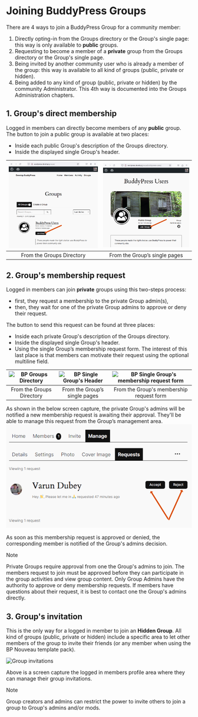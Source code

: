 # Joining BuddyPress Groups

There are 4 ways to join a BuddyPress Group for a community member:
1. Directly opting-in from the Groups directory or the Group's single page: this way is only available to **public** groups.
2. Requesting to become a member of a **private** group from the Groups directory or the Group's single page.
3. Being invited by another community user who is already a member of the group: this way is available to all kind of groups (public, private or hidden).
4. Being added to any kind of group (public, private or hidden) by the community Administrator. This 4th way is documented into the Groups Administration chapters.

## 1. Group's direct membership

Logged in members can directly become members of any **public** group. The button to join a public group is available at two places:

- Inside each public Group's description of the Groups directory.
- Inside the displayed single Group's header.

|![BP Groups Directory](../../assets/bp-groups-directory-membership-01.png)|![BP Single Group's Header](../../assets/bp-groups-single-membership-02.png)|
|:-:|:-:|
|From the Groups Directory|From the Group’s single pages|

## 2. Group's membership request

Logged in members can join **private** groups using this two-steps process:
- first, they request a membership to the private Group admin(s),
- then, they wait for one of the private Group admins to approve or deny their request.

The button to send this request can be found at three places:
- Inside each private Group's description of the Groups directory.
- Inside the displayed single Group's header.
- Using the single Group’s membership request form. The interest of this last place is that members can motivate their request using the optional multiline field.

|![BP Groups Directory](assets/bp-groups-directory-request-membership-05.png)|![BP Single Group's Header](assets/bp-groups-single-request-membership-06.png)|![BP Single Group's membership request form](assets/bp-groups-single-request-membership-07.png)|
|:-:|:-:|:-:|
|From the Groups Directory|From the Group’s single pages|From the Group's membership request form|

As shown in the below screen capture, the private Group's admins will be notified a new membership request is awaiting their approval. They'll be able to manage this request from the Group’s management area.
![Request Sent](../../assets/bp-groups-manage-request-membership-08.png)

As soon as this membership request is approved or denied, the corresponding member is notified of the Group's admins decision.

> [!NOTE]
> Private Groups require approval from one the Group's admins to join. The members request to join must be approved before they can participate in the group activities and view group content.
> Only Group Admins have the authority to approve or deny membership requests. If members have questions about their request, it is best to contact one the Group's admins directly.

## 3. Group's invitation

This is the only way for a logged in member to join an **Hidden Group**. All kind of groups (public, private or hidden) include a specific area to let other members of the group to invite their friends (or any member when using the BP Nouveau template pack).

![Group invitations](../assets/bp-members-manage-group-invitations-09.png)

Above is a screen capture the logged in members profile area where they can manage their group invitations.

> [!NOTE]
> Group creators and admins can restrict the power to invite others to join a group to Group's admins and/or mods.
